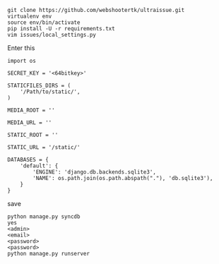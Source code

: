     git clone https://github.com/webshootertk/ultraissue.git
    virtualenv env
    source env/bin/activate
    pip install -U -r requirements.txt
    vim issues/local_settings.py

Enter this

    import os
  
    SECRET_KEY = '<64bitkey>'

    STATICFILES_DIRS = (
        '/Path/to/static/',
    )

    MEDIA_ROOT = ''
    
    MEDIA_URL = ''
    
    STATIC_ROOT = ''
    
    STATIC_URL = '/static/'
    
    DATABASES = {
        'default': {
            'ENGINE': 'django.db.backends.sqlite3',
            'NAME': os.path.join(os.path.abspath("."), 'db.sqlite3'),
        }
    }

save

    python manage.py syncdb
    yes
    <admin>
    <email>
    <password>
    <password>
    python manage.py runserver

